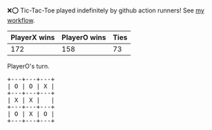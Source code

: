 :x::o: Tic-Tac-Toe played indefinitely by github action runners! See [my workflow](.github/workflows/play.yaml).

|PlayerX wins|PlayerO wins|Ties|
|-|-|-|
|172|158|73|

PlayerO's turn.

<pre>
+---+---+---+
| O | O | X |
+---+---+---+
| X | X |   |
+---+---+---+
| O | X | O |
+---+---+---+
</pre>